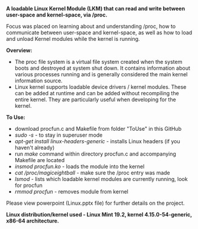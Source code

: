<b>A loadable Linux Kernel Module (LKM) that can read and write between user-space and kernel-space, via /proc.</b>

Focus was placed on learning about and understanding /proc, how to communicate between user-space and kernel-space, as well as how to load and unload Kernel modules while the kernel is running.

<b>Overview:</b>

- The proc file system is a virtual file system created when the system boots and destroyed at system shut down. It contains information about various processes running and is generally considered the main kernel information source.
- Linux kernel supports loadable device drivers / kernel modules. These can be added at runtime and can be added without recompiling the entire kernel. They are particularly useful when developing for the kernel.

<b>To Use:</b>
- download procfun.c and Makefile from folder "ToUse" in this GitHub
- <i>sudo -s</i> - to stay in superuser mode
- <i>apt-get install linux-headers-generic</i> - installs Linux headers (if you haven't already)
- run <i>make</i> command within directory procfun.c and accompanying Makefile are located
- <i>insmod procfun.ko</i> - loads the module into the kernel
- <i>cat /proc/magiceightball</i> - make sure the /proc entry was made
- <i>lsmod</i> - lists which loadable kernel modules are currently running, look for procfun
- <i>rmmod procfun</i> - removes module from kernel

Please view powerpoint (Linux.pptx file) for further details on the project.

<b>Linux distribution/kernel used - Linux Mint 19.2, kernel 4.15.0-54-generic, x86-64 architecture.</b>
